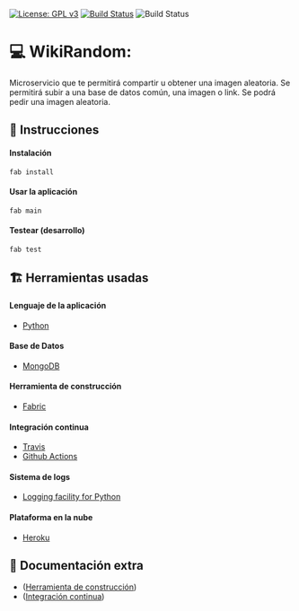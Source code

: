 [![License: GPL v3](https://img.shields.io/badge/License-GPLv3-blue.svg)](https://www.gnu.org/licenses/gpl-3.0) [![Build Status](https://travis-ci.com/OMGitsXupi/WikiRandom.svg?branch=master)](https://travis-ci.com/OMGitsXupi/WikiRandom) ![Build Status](https://github.com/omgitsxupi/WikiRandom/workflows/WikiRandom/badge.svg)
# :computer: WikiRandom:
Microservicio que te permitirá compartir u obtener una imagen aleatoria.
Se permitirá subir a una base de datos común, una imagen o link. Se podrá pedir una imagen aleatoria.

## :page_with_curl: Instrucciones
#### Instalación
`fab install`
#### Usar la aplicación
`fab main`
#### Testear (desarrollo)
`fab test`

## :building_construction: Herramientas usadas
#### Lenguaje de la aplicación
- [Python](www.python.org)
#### Base de Datos
- [MongoDB](https://www.mongodb.com)
#### Herramienta de construcción
- [Fabric](http://www.fabfile.org)
#### Integración continua
- [Travis](https://travis-ci.org/)
- [Github Actions](https://github.com/features/actions)
#### Sistema de logs
- [Logging facility for Python](https://docs.python.org/3/library/logging.html)
#### Plataforma en la nube
- [Heroku](https://www.heroku.com/)

## :bookmark_tabs: Documentación extra
- ([Herramienta de construcción](explicaciones/fabric.md))
- ([Integración continua](explicaciones/CI.md))
